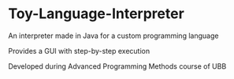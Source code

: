# Toy-Language-Interpreter

An interpreter made in Java for a custom programming language

Provides a GUI with step-by-step execution

Developed during Advanced Programming Methods course of UBB

